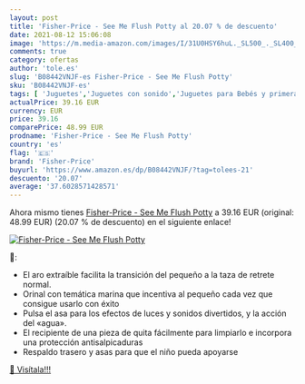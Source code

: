 ```yaml
---
layout: post
title: 'Fisher-Price - See Me Flush Potty al 20.07 % de descuento'
date: 2021-08-12 15:06:08
image: 'https://m.media-amazon.com/images/I/31U0HSY6huL._SL500_._SL400_.jpg'
comments: true
category: ofertas
author: 'tole.es'
slug: 'B08442VNJF-es Fisher-Price - See Me Flush Potty'
sku: 'B08442VNJF-es'
tags: [ 'Juguetes','Juguetes con sonido','Juguetes para Bebés y primera infancia','Juguetes y juegos','fisher-price', ]
actualPrice: 39.16 EUR
currency: EUR
price: 39.16
comparePrice: 48.99 EUR
prodname: 'Fisher-Price - See Me Flush Potty'
country: 'es'
flag: '🇪🇸'
brand: 'Fisher-Price'
buyurl: 'https://www.amazon.es/dp/B08442VNJF/?tag=tolees-21'
descuento: '20.07'
average: '37.6028571428571'
---
```


Ahora mismo tienes [Fisher-Price - See Me Flush Potty](https://www.amazon.es/dp/B08442VNJF/?tag=tolees-21) a 39.16 EUR (original: 48.99 EUR) (20.07 %  de descuento) en el siguiente enlace!

[![Fisher-Price - See Me Flush Potty](https://m.media-amazon.com/images/I/31U0HSY6huL._SL500_._SL400_.jpg)](https://www.amazon.es/dp/B08442VNJF/?tag=tolees-21)

🔎:

- El aro extraíble facilita la transición del pequeño a la taza de retrete normal.
- Orinal con temática marina que incentiva al pequeño cada vez que consigue usarlo con éxito
- Pulsa el asa para los efectos de luces y sonidos divertidos, y la acción del «agua».
- El recipiente de una pieza de quita fácilmente para limpiarlo e incorpora una protección antisalpicaduras
- Respaldo trasero y asas para que el niño pueda apoyarse

[🛒 Visítala!!!](https://www.amazon.es/dp/B08442VNJF/?tag=tolees-21)
